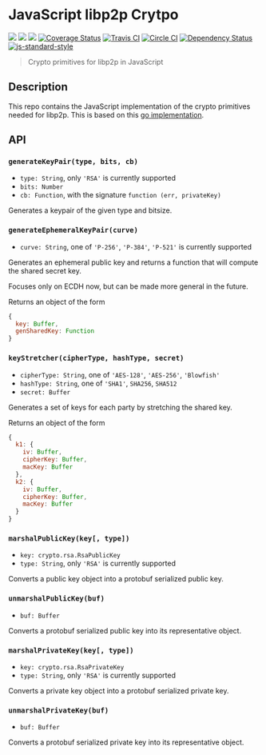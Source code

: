 # JavaScript libp2p Crytpo

[![](https://img.shields.io/badge/made%20by-Protocol%20Labs-blue.svg?style=flat-square)](http://ipn.io)
[![](https://img.shields.io/badge/project-IPFS-blue.svg?style=flat-square)](http://ipfs.io/)
[![](https://img.shields.io/badge/freenode-%23ipfs-blue.svg?style=flat-square)](http://webchat.freenode.net/?channels=%23ipfs)
[![Coverage Status](https://coveralls.io/repos/github/ipfs/js-libp2p-crypto/badge.svg?branch=master)](https://coveralls.io/github/ipfs/js-libp2p-crypto?branch=master)
[![Travis CI](https://travis-ci.org/ipfs/js-libp2p-crypto.svg?branch=master)](https://travis-ci.org/ipfs/js-libp2p-crypto)
[![Circle CI](https://circleci.com/gh/ipfs/js-libp2p-crypto.svg?style=svg)](https://circleci.com/gh/ipfs/js-libp2p-crypto)
[![Dependency Status](https://david-dm.org/ipfs/js-libp2p-crypto.svg?style=flat-square)](https://david-dm.org/ipfs/js-libp2p-crypto) [![js-standard-style](https://img.shields.io/badge/code%20style-standard-brightgreen.svg?style=flat-square)](https://github.com/feross/standard)

> Crypto primitives for libp2p in JavaScript

## Description

This repo contains the JavaScript implementation of the crypto primitives
needed for libp2p. This is based on this [go implementation](https://github.com/ipfs/go-libp2p-crypto).


## API

### `generateKeyPair(type, bits, cb)`

- `type: String`, only `'RSA'` is currently supported
- `bits: Number`
- `cb: Function`, with the signature `function (err, privateKey)`

Generates a keypair of the given type and bitsize.

### `generateEphemeralKeyPair(curve)`

- `curve: String`, one of `'P-256'`, `'P-384'`, `'P-521'` is currently supported

Generates an ephemeral public key and returns a function that will compute the shared secret key.

Focuses only on ECDH now, but can be made more general in the future.

Returns an object of the form
```js
{
  key: Buffer,
  genSharedKey: Function
}
```

### `keyStretcher(cipherType, hashType, secret)`

- `cipherType: String`, one of `'AES-128'`, `'AES-256'`, `'Blowfish'`
- `hashType: String`, one of `'SHA1'`, `SHA256`, `SHA512`
- `secret: Buffer`

Generates a set of keys for each party by stretching the shared key.

Returns an object of the form
```js
{
  k1: {
    iv: Buffer,
    cipherKey: Buffer,
    macKey: Buffer
  },
  k2: {
    iv: Buffer,
    cipherKey: Buffer,
    macKey: Buffer
  }
}
```
### `marshalPublicKey(key[, type])`

- `key: crypto.rsa.RsaPublicKey`
- `type: String`, only `'RSA'` is currently supported

Converts a public key object into a protobuf serialized public key.

### `unmarshalPublicKey(buf)`

- `buf: Buffer`

Converts a protobuf serialized public key into its  representative object.

### `marshalPrivateKey(key[, type])`

- `key: crypto.rsa.RsaPrivateKey`
- `type: String`, only `'RSA'` is currently supported

Converts a private key object into a protobuf serialized private key.

### `unmarshalPrivateKey(buf)`

- `buf: Buffer`

Converts a protobuf serialized private key into its  representative object.
